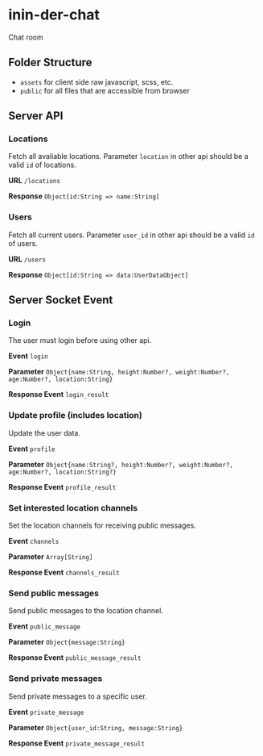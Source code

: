 # inin-der-chat
Chat room

## Folder Structure

- `assets` for client side raw javascript, scss, etc.
- `public` for all files that are accessible from browser

## Server API

### Locations
Fetch all avaliable locations. Parameter `location` in other api should be a valid `id` of locations.

**URL** `/locations`

**Response** `Object[id:String => name:String]`


### Users
Fetch all current users. Parameter `user_id` in other api should be a valid `id` of users.

**URL** `/users`

**Response** `Object[id:String => data:UserDataObject]`



## Server Socket Event

### Login
The user must login before using other api.

**Event** `login`

**Parameter** `Object{name:String, height:Number?, weight:Number?, age:Number?, location:String}`

**Response Event** `login_result`


### Update profile (includes location)

Update the user data.

**Event** `profile`

**Parameter** `Object{name:String?, height:Number?, weight:Number?, age:Number?, location:String?}`

**Response Event** `profile_result`


### Set interested location channels

Set the location channels for receiving public messages.

**Event** `channels`

**Parameter** `Array[String]`

**Response Event** `channels_result`


### Send public messages

Send public messages to the location channel.

**Event** `public_message`

**Parameter** `Object{message:String}`

**Response Event** `public_message_result`


### Send private messages

Send private messages to a specific user.

**Event** `private_message`

**Parameter** `Object{user_id:String, message:String}`

**Response Event** `private_message_result`

